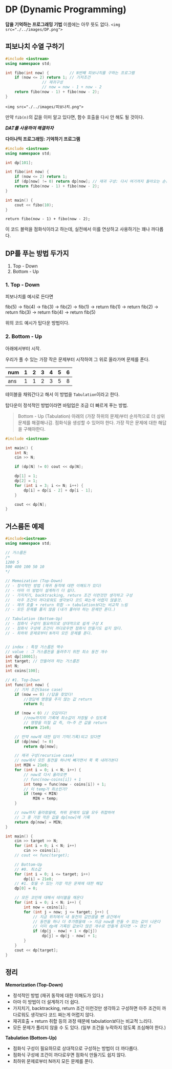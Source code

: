 # DP (Dynamic Programming)

**답을 기억하는 프로그래밍 기법**
이름에는 아무 뜻도 없다.
`<img src="./../images/DP.png">`

## 피보나치 수열 구하기

```cpp
#include <iostream>
using namespace std;

int fibo(int now) { 		// N번째 피보나치를 구하는 프로그램
	if (now <= 2) return 1;	// 기저조건
				// 재귀구성
				// now = now - 1 + now - 2
	return fibo(now - 1) + fibo(now - 2);
}
```

`<img src="./../images/피보나치.png">`

만약 `fib(n)`의 값을 이미 알고 있다면, 함수 호출을 다시 안 해도 될 것이다.

***DAT를 사용하여 해결하자***

**다이나믹 프로그래밍: 기억하기 프로그램**

```cpp
#include <iostream>
using namespace std;

int dp[101];

int fibo(int now) {
	if (now <= 2) return 1;
	if (dp[now] != 0) return dp[now]; // 재귀 구성: 다시 여기까지 돌아오는 순간은 now의 정답을 찾은 순간
	return fibo(now - 1) + fibo(now - 2);
}

int main() {
	cout << fibo(10);
}
```

`return fibo(now - 1) + fibo(now - 2);`

이 코드 블럭을 점화식이라고 하는데, 실전에서 이를 연상하고 사용하기는 꽤나 까다롭다.

## DP를 푸는 방법 두가지

1. Top - Down
2. Bottom - Up

### 1. Top - Down

피보나치를 예시로 든다면

fib(5) -> fib(4) -> fib(3) -> fib(2) -> fib(1) -> return fib(1) -> return fib(2) -> return fib(3) -> return fib(4) -> return fib(5)

위의 코드 예시가 탑다운 방법이다.

### 2. Bottom - Up

아래에서부터 시작.

우리가 풀 수 있는 가장 작은 문제부터 시작하여 그 위로 올라가며 문제를 푼다.

| num | 1 | 2 | 3 | 4 | 5 | 6 |
| --- | - | - | - | - | - | :-: |
| ans | 1 | 1 | 2 | 3 | 5 | 8 |

테이블을 채워간다고 해서 이 방법을 `Tabulation`이라고 한다.

탑다운이 정석적인 방법이라면 바텀업은 조금 더 빠르게 푸는 방법.

> Bottom - Up (Tabulation)
> 아래의 (가장 하위의 문제)부터 순차적으로 더 상위 문제를 해결해나감.
> 점화식을 생성할 수 있어야 한다.
> 가장 작은 문제에 대한 해답을 구해야한다.


```cpp
#include <iostream>

int main() {
	int N;
	cin >> N;

	if (dp[N] != 0) cout << dp[N];

	dp[1] = 1;
	dp[2] = 1;
	for (int i = 3; i <= N; i++) {
		dp[i] = dp[i - 2] + dp[i - 1];
	}

	cout << dp[N];
}
```

## 거스름돈 예제

```cpp
#include<iostream>
using namespace std;

// 거스름돈 
/*
1200 5
500 400 100 50 10
*/

// Memoization (Top-Down)
// - 정석적인 방법 (재귀 동작에 대한 이해도가 있다) 
// - 아마 이 방법이 설계하기 더 쉽다. 
// - 가지치기, backtracking, return 조건 이런것만 생각하고 구성
//   아주 조건이 까다로워도 생각보다 코드 짜는게 어렵지 않을것. 
// - 재귀 호출 + return 취합 -> tabulation보다는 비교적 느림
// - 모든 문제를 풀지 않음 (내가 풀어야 하는 문제만 푼다.) 

// Tabulation (Bottom-Up)
// - 점화식 구성이 필요하므로 상대적으로 쉽게 구성 X 
// - 점화식 구성에 조건이 까다로우면 점화식 만들기도 쉽지 않다. 
// - 최하위 문제로부터 N까지 모든 문제를 푼다. 


// index : 특정 거스름돈 액수
// value : 그 거스름돈을 돌려주기 위한 최소 동전 개수
int dp[10001];
int target; // 만들어야 하는 거스름돈 
int N; 
int coins[100]; 

// #1. Top-Down
int func(int now) {
    // 기저 조건(base case) 
    if (now == 0) //답을 찾았다!
        //정답에 영향을 주지 않는 값 return 
        return 0; 

    if (now < 0) // 오답이다! 
        //now까지의 기록에 최소값이 저장될 수 있도록
        // 영향을 미칠 값 즉, 아~주 큰 값을 return
        return 21e8; 

    // 만약 now에 대한 답이 기억(기록)되고 있다면 
    if (dp[now] != 0)
        return dp[now];

    // 재귀 구성(recursive case)
    // now에서 모든 동전을 하나씩 빼가면서 쭉 쭉 내려가본다
    int MIN = 21e8; 
    for (int i = 0; i < N; i++) {
        // now로 다시 올라오면 
        // func(now-coins[i]) + 1 
        int temp = func(now - coins[i]) + 1;
        // 이 temp가 최소인가? 
        if (temp < MIN)
            MIN = temp; 
    }

    // now까지 올라왔을때, 하위 문제의 답을 모두 취합하여
    // 그 중 가장 작은 값을 dp[now]에 기록 
    return dp[now] = MIN;
}

int main() {
    cin >> target >> N;
    for (int i = 0; i < N; i++)
        cin >> coins[i]; 
    // cout << func(target);

    // Bottom-Up
    // #0. 최소값
    for (int i = 0; i <= target; i++)
        dp[i] = 21e8; 
    // #1. 찾을 수 있는 가장 작은 문제에 대한 해답 
    dp[0] = 0; 

    // 모든 코인에 대해서 테이블을 채운다
    for (int i = 0; i < N; i++) {
        int now = coins[i]; 
        for (int j = now; j <= target; j++) {
            // 지금 위치에서 내 동전의 값만큼을 뺀 공간에서
            // 동전을 하나 더 추가했을때 -> 지금 now를 만들 수 있는 값이 나온다
            // 이미 dp에 기록된 값보다 많은 개수로 만들게 된다면 -> 갱신 X
            if (dp[j - now] + 1 < dp[j])
                dp[j] = dp[j - now] + 1; 
        }
    }
    cout << dp[target];
}
```

## 정리

**Memorization (Top-Down)**

- 정석적인 방법 (재귀 동작에 대한 이해도가 있다.)
- 아마 이 방법이 더 설계하기 더 쉽다.
- 가지치기, backtracking, return 조건 이런것만 생각하고 구성하면 아주 조건이 까다로워도 생각보다 코드 짜는게 어렵지 않다.
- 재귀호출 + return 취합 등의 과정 때문에 tabulation보다는 비교적 느리다.
- 모든 문제가 풀리지 않을 수 도 있다. (일부 조건을 누락하지 않도록 조심해야 한다.)

**Tabulation (Bottom-Up)**

- 점화식 구성이 필요하므로 상대적으로 구성하는 방법이 더 까다롭다.
- 점화식 구성에 조건이 까다로우면 점화식 만들기도 쉽지 않다.
- 최하위 문제로부터 N까지 모든 문제를 푼다.
